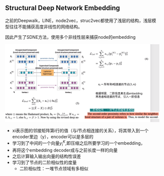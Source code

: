 ## Structural Deep Network Embedding

之前的Deepwalk，LINE，node2vec，struc2vec都使用了浅层的结构，浅层模型往往不能捕获高度非线性的网络结构。

因此产生了SDNE方法，使用多个非线性层来捕获node的embedding

![sdne1](img/sdne1.png)

- xi表示图的邻接矩阵第i行的值（与i节点相连接的关系），将其带入到一个encoder里边（y），encoder可以是多层的
- 学习到了中间的一个向量$y_i^{K}$,即压缩之后所要学习的一个embedding，
- 再将这个embedding decoder成与之前长度一样的向量
- 之后计算输入输出向量的结构性误差
- 学习到了节点的二阶相似性的度量
  - 二阶相似性：一堆节点领域有多相似